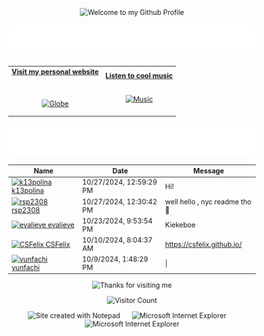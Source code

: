 <!-- "Hero" Header -->
<div align="center">
  <img src="https://github.com/BrunnerLivio/brunnerlivio/blob/master/images/welcome.png?raw=true" style="max-width: 100%;" alt="Welcome to my Github Profile" />
  <br />
  <br />
  <img height="50" alt="My Name is Livio and I like Node.js" src="images/personal_note.svg" />
  <br />
  <br />

</div>

<!-- Social -->
<table width="100%" align="center">
<tr>
<td align="center">
<a href="https://brunnerliv.io">
<strong>Visit my personal website </strong>
<br />
<br />
<br />

<p>

<img alt="Globe" height="80" src="images/globe.gif">
</a>
</p>

</td>


<td align="center">
<a href="https://www.youtube.com/watch?v=3YxaaGgTQYM&ab_channel=EvanescenceVEVO">
<strong>Listen to cool music</strong>
<br />
<br />


<p>
<img height="100" alt="Music" src="images/music.gif"> 
</a>
</p>

</td>
</tr>
</table>

<div align="center">
<a href="https://github.com/BrunnerLivio/brunnerlivio/issues/62#issuecomment-new"><img src="images/guestbook.svg"></a> 
</div>

<!-- Guestbook -->
| Name | Date | Message |
|---|---|---|
| <a href="https://github.com/k13polina"><img width="24" src="https://avatars.githubusercontent.com/u/186172477?s=24&u=16e65b9af525fb36f468c8b6aaa1cc81d2a69dfb&v=4" alt="k13polina" /> k13polina</a> |10/27/2024, 12:59:29 PM|Hi!|
| <a href="https://github.com/rsp2308"><img width="24" src="https://avatars.githubusercontent.com/u/109982622?s=24&u=2752c2e467f29a69edf3836fc5bcd582e80fe31c&v=4" alt="rsp2308" /> rsp2308</a> |10/27/2024, 12:30:42 PM|well hello , nyc readme tho🥸|
| <a href="https://github.com/evalieve"><img width="24" src="https://avatars.githubusercontent.com/u/82043576?s=24&u=7e56ab7d724b5f51c5ac0c13db5f45836e3af33a&v=4" alt="evalieve" /> evalieve</a> |10/23/2024, 9:53:54 PM|Kiekeboe|
| <a href="https://github.com/CSFelix"><img width="24" src="https://avatars.githubusercontent.com/u/57205604?s=24&u=eeac78f3859821d83eef1f755ff917f92bc1e976&v=4" alt="CSFelix" /> CSFelix</a> |10/10/2024, 8:04:37 AM|https://csfelix.github.io/|
| <a href="https://github.com/yunfachi"><img width="24" src="https://avatars.githubusercontent.com/u/73419713?s=24&u=0f6478f1a617fd42657f786c950ec68491de1709&v=4" alt="yunfachi" /> yunfachi</a> |10/9/2024, 1:48:29 PM|&#124;|\n|test|test|test|
<!-- /Guestbook -->

<!-- Footer -->

<div align="center">

<img height="120" alt="Thanks for visiting me" width="100%" src="https://raw.githubusercontent.com/BrunnerLivio/brunnerlivio/master/images/marquee.svg" />
<br />

![Visitor Count](https://profile-counter.glitch.me/brunnerlivio/count.svg)


<img src="https://raw.githubusercontent.com/BrunnerLivio/brunnerlivio/master/images/notepad.gif" alt="Site created with Notepad" height="30" />
<!-- "margin-right: whatever;" -->
<span>&nbsp;&nbsp;&nbsp;&nbsp;</span>  
<img src="https://raw.githubusercontent.com/BrunnerLivio/brunnerlivio/master/images/ie_logo.gif" alt="Microsoft Internet Explorer" />
<span>&nbsp;&nbsp;&nbsp;&nbsp;</span>  
<img src="https://raw.githubusercontent.com/BrunnerLivio/brunnerlivio/master/images/noframes.gif" alt="Microsoft Internet Explorer" />

</div>
